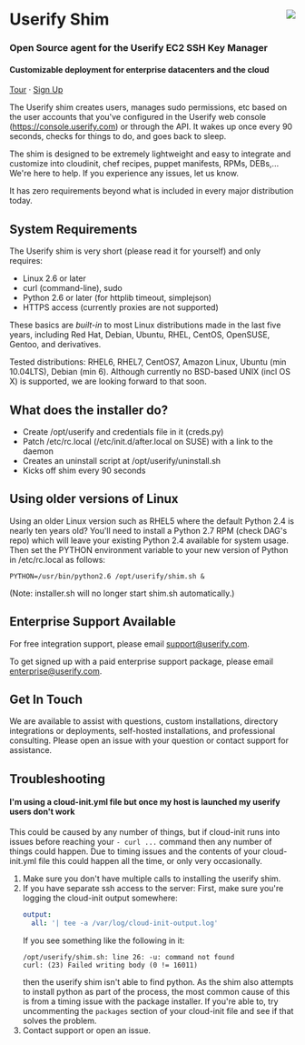 # Userify Shim <a href=https://userify.com/><img src="https://userify.com/media/userify-logo_2016-charcoal-purple-no-tagline-no-cloud.svg" align="right"></a>
### Open Source agent for the Userify EC2 SSH Key Manager
#### Customizable deployment for enterprise datacenters and the cloud

[Tour](https://userify.com/tour/)  ·   [Sign Up](https://dashboard.userify.com/#action=signup)

The Userify shim creates users, manages sudo permissions, etc based on
the user accounts that you've configured in the Userify web console (https://console.userify.com)
or through the API. It wakes up once every 90 seconds, checks for things to do,
and goes back to sleep.

The shim is designed to be extremely lightweight and easy to integrate and
customize into cloudinit, chef recipes, puppet manifests, RPMs, DEBs,...
We're here to help. If you experience any issues, let us know.

It has zero requirements beyond what is included in every major distribution today.


System Requirements
-------------------

The Userify shim is very short (please read it for yourself)
and only requires:

*  Linux 2.6 or later
*  curl (command-line), sudo
*  Python 2.6 or later (for httplib timeout, simplejson)
*  HTTPS access (currently proxies are not supported)

These basics are *built-in* to most Linux distributions made in the last five years,
including Red Hat, Debian, Ubuntu, RHEL, CentOS, OpenSUSE, Gentoo,
and derivatives.

Tested distributions: RHEL6, RHEL7, CentOS7, Amazon Linux, Ubuntu (min 10.04LTS), Debian (min 6).
Although currently no BSD-based UNIX (incl OS X) is supported, we are looking forward to that soon.


What does the installer do?
---------------------------

*   Create /opt/userify and credentials file in it (creds.py)
*   Patch /etc/rc.local (/etc/init.d/after.local on SUSE)
    with a link to the daemon
*   Creates an uninstall script at /opt/userify/uninstall.sh
*   Kicks off shim every 90 seconds


Using older versions of Linux
-----------------------------

Using an older Linux version such as RHEL5 where the default Python 2.4 is nearly ten years old? You'll need to install
a Python 2.7 RPM (check DAG's repo) which will leave your existing Python 2.4 available for system usage.
Then set the PYTHON environment variable to your new version of Python in /etc/rc.local as follows:

    PYTHON=/usr/bin/python2.6 /opt/userify/shim.sh &

(Note: installer.sh will no longer start shim.sh automatically.)


Enterprise Support Available
----------------------------

For free integration support, please email support@userify.com.

To get signed up with a paid enterprise support package, please email enterprise@userify.com.


Get In Touch
------------

We are available to assist with questions, custom installations, directory
integrations or deployments, self-hosted installations, and professional
consulting. Please open an issue with your question or contact support for
assistance.

Troubleshooting
---------------

#### I'm using a cloud-init.yml file but once my host is launched my userify users don't work

This could be caused by any number of things, but if cloud-init runs into issues before reaching your `- curl ...`
command then any number of things could happen.  Due to timing issues and the contents of your cloud-init.yml file
this could happen all the time, or only very occasionally.

1. Make sure you don't have multiple calls to installing the userify shim.
2. If you have separate ssh access to the server:
    First, make sure you're logging the cloud-init output somewhere:
    ```yml
    output:
      all: '| tee -a /var/log/cloud-init-output.log'
    ```
    If you see something like the following in it:
    ```
    /opt/userify/shim.sh: line 26: -u: command not found
    curl: (23) Failed writing body (0 != 16011)
    ```
    then the userify shim isn't able to find python.  As the shim also attempts to install python as part of the process,
    the most common cause of this is from a timing issue with the package installer.  If you're able to, try uncommenting
    the `packages` section of your cloud-init file and see if that solves the problem.
3. Contact support or open an issue.
